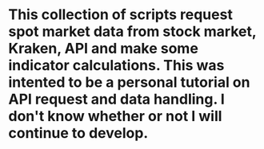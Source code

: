 # This collection of scripts request spot market data from stock market, Kraken, API and make some indicator calculations. This was intented to be a personal tutorial on API request and data handling. I don't know whether or not I will continue to develop.
